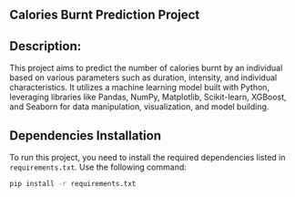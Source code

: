 ## Calories Burnt Prediction Project

## Description:
This project aims to predict the number of calories burnt by an individual based on various parameters such as duration, intensity, and individual characteristics. It utilizes a machine learning model built with Python, leveraging libraries like Pandas, NumPy, Matplotlib, Scikit-learn, XGBoost, and Seaborn for data manipulation, visualization, and model building.


## Dependencies Installation

To run this project, you need to install the required dependencies listed in `requirements.txt`. Use the following command:

```bash
pip install -r requirements.txt
```


